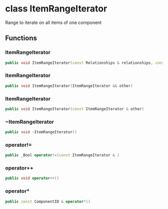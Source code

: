 # class ItemRangeIterator


 Range to iterate on all items of one component



## Functions

### ItemRangeIterator

```cpp
public void ItemRangeIterator(const Relationships & relationships, const uuid & component_id)
```


### ItemRangeIterator

```cpp
public void ItemRangeIterator(ItemRangeIterator && other)
```


### ItemRangeIterator

```cpp
public void ItemRangeIterator(const ItemRangeIterator & other)
```


### ~ItemRangeIterator

```cpp
public void ~ItemRangeIterator()
```


### operator!=

```cpp
public _Bool operator!=(const ItemRangeIterator & )
```


### operator++

```cpp
public void operator++()
```


### operator*

```cpp
public const ComponentID & operator*()
```




